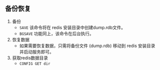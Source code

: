 ## 备份恢复
1. 备份
   + `SAVE` 该命令将在 redis 安装目录中创建dump.rdb文件。
   + `BGSAVE` 功能同上，该命令在后台执行。
2. 恢复数据
   + 如果需要恢复数据，只需将备份文件 (dump.rdb) 移动到 redis 安装目录并启动服务即可。
3. 获取redis数据目录
   + `CONFIG GET dir`
